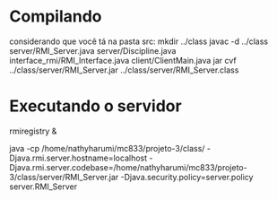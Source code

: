 # Compilando

considerando que você tá na pasta src:
mkdir ../class
javac -d ../class server/RMI_Server.java server/Discipline.java interface_rmi/RMI_Interface.java client/ClientMain.java
jar cvf ../class/server/RMI_Server.jar ../class/server/RMI_Server.class

# Executando o servidor
rmiregistry &

java -cp /home/nathyharumi/mc833/projeto-3/class/ -Djava.rmi.server.hostname=localhost -Djava.rmi.server.codebase=/home/nathyharumi/mc833/projeto-3/class/server/RMI_Server.jar -Djava.security.policy=server.policy server.RMI_Server
 
